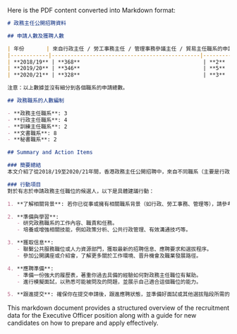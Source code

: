 Here is the PDF content converted into Markdown format:

```markdown
# 政務主任公開招聘資料

## 申請人數及獲聘人數

| 年份       | 來自行政主任 / 勞工事務主任 / 管理事務參議主任 / 貿易主任職系的申請人人數 (不包括運輸主任) | 來自上述職系的最終獲聘人數 |
|------------|-----------------------------------------------|---------------------------|
| **2018/19** | **368**                                       | **2**                    |
| **2019/20** | **346**                                       | **5**                    |
| **2020/21** | **328**                                       | **3**                    |

注意：以上數據並沒有細分到各個職系的申請總數。

## 政務職系的人數編制

- **政務主任職系**: 3
- **行政主任職系**: 4
- **訓練主任職系**: 2
- **文書職系**: 8
- **秘書職系**: 2

## Summary and Action Items

### 簡要總結
本文介紹了從2018/19至2020/21年間，香港政務主任公開招聘中，來自不同職系（主要是行政、勞工事務、管理事務、貿易等）的申請人數及其最終獲聘情況，並概述了各相關職系的人數編制。然而，詳細的職系劃分數據未被提供。

### 行動項目
對於有志於申請政務主任職位的候選人，以下是具體建議行動：

1. **了解相關背景**: 若你已從事或擁有相關職系背景（如行政、勞工事務、管理等），請參考上述數據來了解競爭激烈程度，特別是注意到最終獲聘的比例。

2. **準備與學習**: 
   - 研究政務職系的工作內容、職責和任務。
   - 培養或增強相關技能，例如政策分析、公共行政管理、有效溝通技巧等。

3. **獲取信息**: 
   - 聯繫公共服務職位或人力資源部門，獲取最新的招聘信息、應聘要求和選拔程序。
   - 參加公開講座或介紹會，了解更多關於工作環境、晋升機會及職業發展路徑。

4. **應聘準備**: 
   - 準備一份強大的履歷表，著重你過去具備的經驗如何對政務主任職位有幫助。
   - 進行模擬面試，以熟悉可能被問及的問題，並展示自己適合這個職位的能力。

5. **跟進提交**: 確保你在提交申請後，跟進應聘狀態，並準備好面試或其他選拔階段所需的資料和證據。
```

This markdown document provides a structured overview of the recruitment data for the Executive Officer position along with a guide for new candidates on how to prepare and apply effectively.
